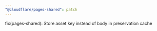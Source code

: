 ```yaml
---
"@cloudflare/pages-shared": patch
---
```


fix(pages-shared): Store asset key instead of body in preservation cache
